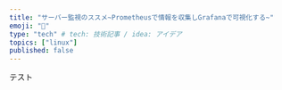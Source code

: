 ```yaml
---
title: "サーバー監視のススメ~Prometheusで情報を収集しGrafanaで可視化する~"
emoji: "👻"
type: "tech" # tech: 技術記事 / idea: アイデア
topics: ["linux"]
published: false
---
```

テスト
